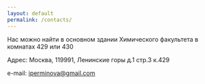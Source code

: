 ```yaml
---
layout: default
permalink: /contacts/
---
```


Нас можно найти в основном здании Химического факультета в комнатах 429 или 430

Адрес: Москва, 119991, Ленинские горы д.1 стр.3 к.429 

e-mail: [iperminova@gmail.com](mailto:iperminova@gmail.com)